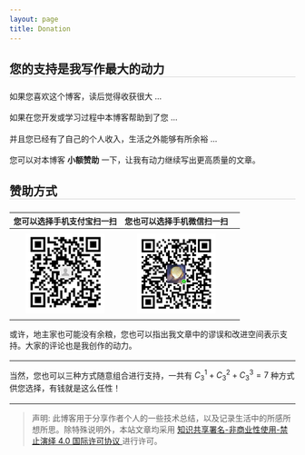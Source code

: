 ```yaml
---
layout: page
title: Donation
---
```


<style type="text/css">
img {
    max-width: 100%;
    padding: 0.5em 0;
    margin: auto;
    display: block;
}

h2 {
	margin: 1.4em 0 1.1em;
	border-bottom: 1px solid #D4D4D4;
}

p {
	margin: 0 0 1.234em;
}
</style>


## 您的支持是我写作最大的动力

如果您喜欢这个博客，读后觉得收获很大 ...

如果在您开发或学习过程中本博客帮助到了您 ...

并且您已经有了自己的个人收入，生活之外能够有所余裕 ...

您可以对本博客 **小额赞助** 一下，让我有动力继续写出更高质量的文章。

## 赞助方式

| 您可以选择手机支付宝扫一扫                    | 您也可以选择手机微信扫一扫                  |                    |
| :---------:                                   | :-------:                                   | :----------------: |
| ![支付宝转账二维码](/img/donation/alipay.png) | ![微信转账二维码](/img/donation/wechat.png) |                    |

或许，地主家也可能没有余粮，您也可以指出我文章中的谬误和改进空间表示支持。大家的评论也是我创作的动力。

---

当然，您也可以三种方式随意组合进行支持，一共有 $C_3^1+C_3^2+C_3^3=7$ 种方式供您选择，有钱就是这么任性！


---

> 声明: 此博客用于分享作者个人的一些技术总结，以及记录生活中的所感所想所思。除特殊说明外，本站文章均采用 <a rel="license" href="https://creativecommons.org/licenses/by-nc-nd/4.0/deed.zh"> 知识共享署名-非商业性使用-禁止演绎 4.0 国际许可协议 </a>进行许可。
